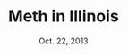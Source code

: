 ---
title: Meth in Illinois
date: "Oct. 22, 2013"
clip_url: http://cu-citizenaccess.org/2013/10/22/meth-use-on-the-rise-again-in-illinois/
image_url: /images/thumbnails/2013-10-22-meth.png
image_alt: Meth use on rise in Illinois
description: For my master's degree final project, I investigated the ebb and flow of methamphetamine production in Illinois. I wrote the stories and produced the data visualizations and worked with the local NPR and PBS affiliates as they produced follow-up radio and TV pieces. The radio story went on to win the Edward R. Murrow Award for best investigative reporting in a small market (2014).
tools: Google Maps API, JavaScript
---